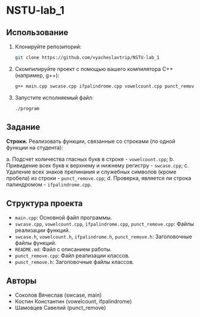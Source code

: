 # NSTU-lab_1

## Использование

1. Клонируйте репозиторий:

    ```bash
    git clone https://github.com/vyacheslavtrip/NSTU-lab_1
    ```

2. Скомпилируйте проект с помощью вашего компилятора C++ (например, g++):

    ```bash
    g++ main.cpp swcase.cpp ifpalindrome.cpp vowelcount.cpp punct_remove.cpp -o program
    ```

3. Запустите исполняемый файл:

    ```bash
    ./program
    ```
    
## Задание

**Строки.** Реализовать функции, связанные со строками (по одной функции на студента):

a.	Подсчет количества гласных букв в строке - `vowelcount.cpp`;
b.	Привидение всех букв к верхнему и нижнему регистру - `swcase.cpp`;
c.	Удаление всех знаков препинания и служебных символов (кроме пробела) из строки - `punct_remove.cpp`;
d.	Проверка, является ли строка палиндромом - `ifpalindrome.cpp`.


## Структура проекта

- `main.cpp`: Основной файл программы.
- `swcase.cpp`, `vowelcount.cpp`, `ifpalindrome.cpp`, `punct_remove.cpp`: Файлы реализации функций.
- `swcase.h`, `vowelcount.h`, `ifpalindrome.h`, `punct_remove.h`: Заголовочные файлы функций.
- `README.md`: Файл с описанием работы.
- `punct_remove.cpp`: Файл реализации классов.
- `punct_remove.h`: Заголовочные файлы классов.
## Авторы

- Соколов Вячеслав (swcase, main)
- Костин Константин (vowelcount, ifpalindrome)
- Шамовцев Савелий (punct_remove)
